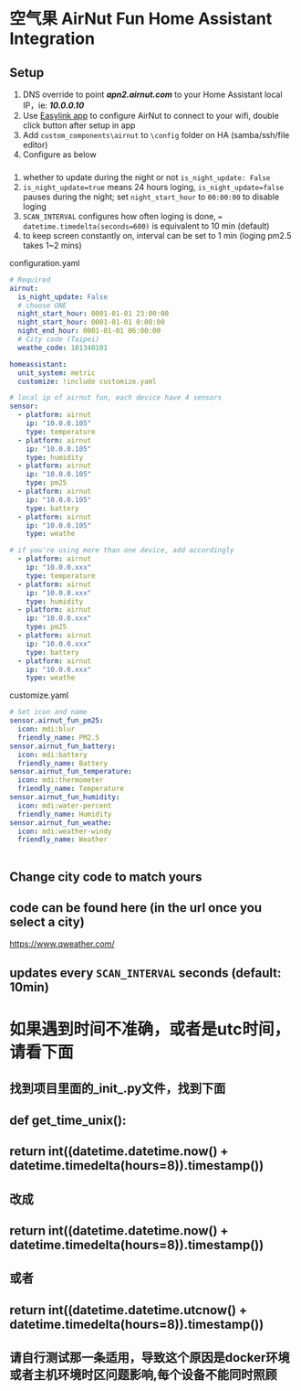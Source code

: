 # 空气果 AirNut Fun Home Assistant Integration

## Setup

1. DNS override to point ***apn2.airnut.com*** to your Home Assistant local IP，ie: ***10.0.0.10***
2. Use [Easylink app](easylink_v3.2.apk) to configure AirNut to connect to your wifi, double click button after setup in app
3. Add `custom_components\airnut` to `\config` folder on HA (samba/ssh/file editor)
4. Configure as below
###
1. whether to update during the night or not `is_night_update: False`
2. `is_night_update=true` means 24 hours loging, `is_night_update=false` pauses during the night; set `night_start_hour` to `00:00:00` to disable loging
3. `SCAN_INTERVAL` configures how often loging is done, `= datetime.timedelta(seconds=600)`  is equivalent to 10 min (default)
4. to keep screen constantly on, interval can be set to 1 min (loging pm2.5 takes 1~2 mins)

configuration.yaml
```yaml
# Required
airnut:
  is_night_update: False
  # choose ONE
  night_start_hour: 0001-01-01 23:00:00
  night_start_hour: 0001-01-01 0:00:00
  night_end_hour: 0001-01-01 06:00:00
  # City code (Taipei)
  weathe_code: 101340101

homeassistant:
  unit_system: metric
  customize: !include customize.yaml

# local ip of airnut fun, each device have 4 sensors
sensor:
  - platform: airnut
    ip: "10.0.0.105"
    type: temperature
  - platform: airnut
    ip: "10.0.0.105"
    type: humidity
  - platform: airnut
    ip: "10.0.0.105"
    type: pm25
  - platform: airnut
    ip: "10.0.0.105"
    type: battery
  - platform: airnut
    ip: "10.0.0.105"
    type: weathe

# if you're using more than one device, add accordingly
  - platform: airnut
    ip: "10.0.0.xxx"
    type: temperature
  - platform: airnut
    ip: "10.0.0.xxx"
    type: humidity
  - platform: airnut
    ip: "10.0.0.xxx"
    type: pm25
  - platform: airnut
    ip: "10.0.0.xxx"
    type: battery
  - platform: airnut
    ip: "10.0.0.xxx"
    type: weathe
```

customize.yaml
```yaml
# Set icon and name
sensor.airnut_fun_pm25:
  icon: mdi:blur
  friendly_name: PM2.5
sensor.airnut_fun_battery:
  icon: mdi:battery
  friendly_name: Battery
sensor.airnut_fun_temperature:
  icon: mdi:thermometer
  friendly_name: Temperature
sensor.airnut_fun_humidity:
  icon: mdi:water-percent
  friendly_name: Humidity
sensor.airnut_fun_weathe:
  icon: mdi:weather-windy
  friendly_name: Weather
  
```
## Change city code to match yours
## code can be found here (in the url once you select a city)
https://www.qweather.com/
## updates every `SCAN_INTERVAL` seconds (default: 10min)

# 如果遇到时间不准确，或者是utc时间，请看下面
## 找到项目里面的_init_.py文件，找到下面
## def get_time_unix():
##     return int((datetime.datetime.now() + datetime.timedelta(hours=8)).timestamp())
## 改成
##  return int((datetime.datetime.now() + datetime.timedelta(hours=8)).timestamp())
## 或者
##  return int((datetime.datetime.utcnow() + datetime.timedelta(hours=8)).timestamp())
## 请自行测试那一条适用，导致这个原因是docker环境或者主机环境时区问题影响,每个设备不能同时照顾


